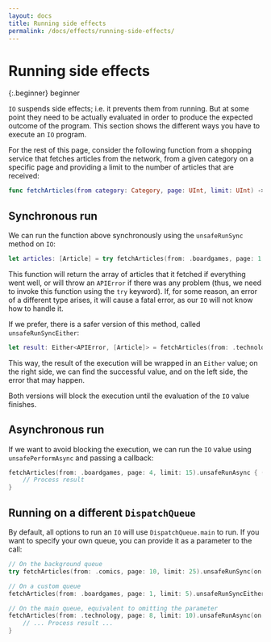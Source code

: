```yaml
---
layout: docs
title: Running side effects
permalink: /docs/effects/running-side-effects/
---
```


# Running side effects
 
 {:.beginner}
 beginner
 
 `IO` suspends side effects; i.e. it prevents them from running. But at some point they need to be actually evaluated in order to produce the expected outcome of the program. This section shows the different ways you have to execute an `IO` program.
 
 For the rest of this page, consider the following function from a shopping service that fetches articles from the network, from a given category on a specific page and providing a limit to the number of articles that are received:

```swift
func fetchArticles(from category: Category, page: UInt, limit: UInt) -> IO<APIError, [Article]>
```

## Synchronous run
 
 We can run the function above synchronously using the `unsafeRunSync ` method on `IO`:

```swift
let articles: [Article] = try fetchArticles(from: .boardgames, page: 1, limit: 30).unsafeRunSync()
```

 This function will return the array of articles that it fetched if everything went well, or will throw an `APIError` if there was any problem (thus, we need to invoke this function using the `try` keyword). If, for some reason, an error of a different type arises, it will cause a fatal error, as our `IO` will not know how to handle it.
 
 If we prefer, there is a safer version of this method, called `unsafeRunSyncEither`:

```swift
let result: Either<APIError, [Article]> = fetchArticles(from: .technology, page: 3, limit: 10).unsafeRunSyncEither()
```

 This way, the result of the execution will be wrapped in an `Either` value; on the right side, we can find the successful value, and on the left side, the error that may happen.
 
 Both versions will block the execution until the evaluation of the `IO` value finishes.
 
## Asynchronous run
 
 If we want to avoid blocking the execution, we can run the `IO` value using `unsafePerformAsync` and passing a callback:

```swift
fetchArticles(from: .boardgames, page: 4, limit: 15).unsafeRunAsync { (result: Either<APIError, [Article]>) in
    // Process result
}
```

## Running on a different `DispatchQueue`
 
 By default, all options to run an `IO` will use `DispatchQueue.main` to run. If you want to specify your own queue, you can provide it as a parameter to the call:

```swift
// On the background queue
try fetchArticles(from: .comics, page: 10, limit: 25).unsafeRunSync(on: .global(qos: .background))

// On a custom queue
fetchArticles(from: .boardgames, page: 1, limit: 5).unsafeRunSyncEither(on: DispatchQueue(label: "MyQueue"))

// On the main queue, equivalent to omitting the parameter
fetchArticles(from: .technology, page: 8, limit: 10).unsafeRunAsync(on: .main) { result in
    // ... Process result ...
}
```
